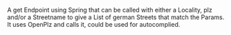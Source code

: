A get Endpoint using Spring that can be called with either a Locality, plz and/or a Streetname to give a List of german Streets that match the Params. It uses OpenPlz and calls it, could be used for autocomplied.
